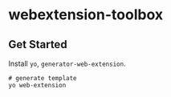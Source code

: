 # webextension-toolbox

## Get Started

Install `yo`, `generator-web-extension`.

```shell
# generate template
yo web-extension
```
